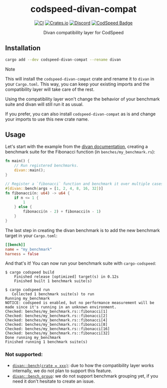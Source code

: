 <div align="center">
<h1>codspeed-divan-compat</h1>

[![CI](https://github.com/CodSpeedHQ/codspeed-rust/actions/workflows/ci.yml/badge.svg?branch=main)](https://github.com/CodSpeedHQ/codspeed-rust/actions/workflows/ci.yml)
[![Crates.io](https://img.shields.io/crates/v/codspeed-divan-compat)](https://crates.io/crates/codspeed-divan-compat)
[![Discord](https://img.shields.io/badge/chat%20on-discord-7289da.svg)](https://discord.com/invite/MxpaCfKSqF)
[![CodSpeed Badge](https://img.shields.io/endpoint?url=https://codspeed.io/badge.json)](https://codspeed.io/CodSpeedHQ/codspeed-rust)

Divan compatibility layer for CodSpeed

</div>

## Installation

```sh
cargo add --dev codspeed-divan-compat --rename divan
```

> [!NOTE]
> This will install the `codspeed-divan-compat` crate and rename it to `divan` in your `Cargo.toml`.
> This way, you can keep your existing imports and the compatibility layer will take care of the rest.
>
> Using the compatibility layer won't change the behavior of your benchmark suite and divan will still run it as usual.
>
> If you prefer, you can also install `codspeed-divan-compat` as is and change your imports to use this new crate name.

## Usage

Let's start with the example from the [divan documentation](https://docs.rs/divan/0.1.17/divan/index.html#getting-started),
creating a benchmark suite for the Fibonacci function (in `benches/my_benchmark.rs`):

```rust
fn main() {
    // Run registered benchmarks.
    divan::main();
}

// Register a `fibonacci` function and benchmark it over multiple cases.
#[divan::bench(args = [1, 2, 4, 8, 16, 32])]
fn fibonacci(n: u64) -> u64 {
    if n <= 1 {
        1
    } else {
        fibonacci(n - 2) + fibonacci(n - 1)
    }
}
```

The last step in creating the divan benchmark is to add the new benchmark target in your `Cargo.toml`:

```toml title="Cargo.toml"
[[bench]]
name = "my_benchmark"
harness = false
```

And that's it! You can now run your benchmark suite with `cargo-codspeed`:

```
$ cargo codspeed build
    Finished release [optimized] target(s) in 0.12s
    Finished built 1 benchmark suite(s)

$ cargo codspeed run
   Collected 1 benchmark suite(s) to run
Running my_benchmark
NOTICE: codspeed is enabled, but no performance measurement will be made since it's running in an unknown environment.
Checked: benches/my_benchmark.rs::fibonacci[1]
Checked: benches/my_benchmark.rs::fibonacci[2]
Checked: benches/my_benchmark.rs::fibonacci[4]
Checked: benches/my_benchmark.rs::fibonacci[8]
Checked: benches/my_benchmark.rs::fibonacci[16]
Checked: benches/my_benchmark.rs::fibonacci[32]
Done running my_benchmark
Finished running 1 benchmark suite(s)
```

### Not supported:

- [`divan::bench(crate = xxx)`](https://docs.rs/divan/latest/divan/attr.bench.html#crate): due to how the compatibility layer works internally, we do not plan to support this feature.
- [`divan::bench_group`](https://docs.rs/divan/latest/divan/attr.bench_group.html): we do not support benchmark grouping yet, if you need it don't hesitate to create an issue.
